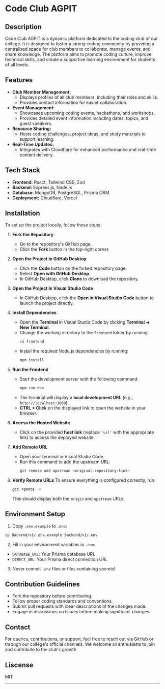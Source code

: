 # Code Club AGPIT

## Description
Code Club AGPIT is a dynamic platform dedicated to the coding club of our college. It is designed to foster a strong coding community by providing a centralized space for club members to collaborate, manage events, and share knowledge. The platform aims to promote coding culture, improve technical skills, and create a supportive learning environment for students of all levels.

## Features
- **Club Member Management:**
   - Displays profiles of all club members, including their roles and skills.
   - Provides contact information for easier collaboration.
- **Event Management:**
   - Showcases upcoming coding events, hackathons, and workshops.
   - Provides detailed event information including dates, topics, and guest speakers.
- **Resource Sharing:**
   - Hosts coding challenges, project ideas, and study materials to support learning.
- **Real-Time Updates:**
   - Integrates with Cloudflare for enhanced performance and real-time content delivery.

## Tech Stack
- **Frontend:** React, Tailwind CSS, Zod
- **Backend:** Express.js, Node.js
- **Database:** MongoDB, PostgreSQL, Prisma ORM
- **Deployment:** Cloudflare, Vercel

## Installation
To set up the project locally, follow these steps:

1. **Fork the Repository**
   - Go to the repository's GitHub page.
   - Click the **Fork** button in the top-right corner.

2. **Open the Project in GitHub Desktop**
   - Click the **Code** button on the forked repository page.
   - Select **Open with GitHub Desktop**.
   - In GitHub Desktop, click **Clone** to download the repository.

3. **Open the Project in Visual Studio Code**
   - In GitHub Desktop, click the **Open in Visual Studio Code** button to launch the project directly.

4. **Install Dependencies**
   - Open the **Terminal** in Visual Studio Code by clicking **Terminal → New Terminal**.
   - Change the working directory to the `frontend` folder by running:
     ```bash
     cd frontend
     ```
   - Install the required Node.js dependencies by running:
     ```bash
     npm install
     ```

5. **Run the Frontend**
   - Start the development server with the following command:
     ```bash
     npm run dev
     ```
   - The terminal will display a **local development URL** (e.g., `http://localhost:3000`).
   - **CTRL + Click** on the displayed link to open the website in your browser.

6. **Access the Hosted Website**
   - Click on the provided **host link** (replace `'url'` with the appropriate link) to access the deployed website.

7. **Add Remote URL**
   - Open your terminal in Visual Studio Code.
   - Run this command to add the upstream URL:
     ```bash
     git remote add upstream <original-repository-link>
     ```

8. **Verify Remote URLs**
   To ensure everything is configured correctly, run:
   ```bash
   git remote -v
   ```
   This should display both the `origin` and `upstream` URLs.

## Environment Setup

1. Copy `.env.example` to `.env`:
```sh
cp Backend/v1/.env.example Backend/v1/.env
```

2. Fill in your environment variables in `.env`:
- `DATABASE_URL`: Your Prisma database URL
- `DIRECT_URL`: Your Prisma direct connection URL

3. Never commit `.env` files or files containing secrets!

## Contribution Guidelines
- Fork the repository before contributing.
- Follow proper coding standards and conventions.
- Submit pull requests with clear descriptions of the changes made.
- Engage in discussions on issues before making significant changes.

## Contact
For queries, contributions, or support, feel free to reach out via GitHub or through our college's official channels. We welcome all enthusiasts to join and contribute to the club's growth.

## Liscense 
 MIT

---
